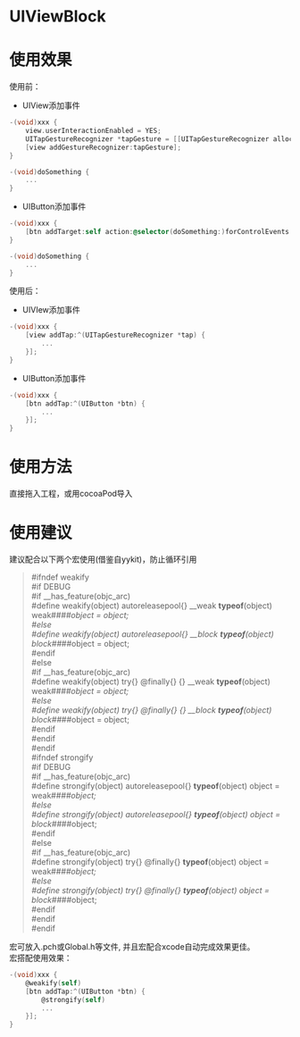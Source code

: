 # UIViewBlock
# 使用效果
使用前：  

- UIView添加事件  
```Objective-C 
-(void)xxx {  
    view.userInteractionEnabled = YES;  
    UITapGestureRecognizer *tapGesture = [[UITapGestureRecognizer alloc] initWithTarget:self action:@selector(doSomething:)];  
    [view addGestureRecognizer:tapGesture];  
}  

-(void)doSomething {
    ...
}
```
- UIButton添加事件
```Objective-C
-(void)xxx {  
    [btn addTarget:self action:@selector(doSomething:)forControlEvents:UIControlEventTouchUpInside];  
}  

-(void)doSomething {  
    ...  
}
```
使用后：  

- UIVIew添加事件
```Objective-C
-(void)xxx {  
    [view addTap:^(UITapGestureRecognizer *tap) {  
        ...  
    }];  
}
```
- UIButton添加事件
```Objective-C
-(void)xxx {  
    [btn addTap:^(UIButton *btn) {  
        ...  
    }];  
}
```
# 使用方法
直接拖入工程，或用cocoaPod导入
# 使用建议
建议配合以下两个宏使用(借鉴自yykit)，防止循环引用  

>#ifndef weakify  
#if DEBUG  
#if __has_feature(objc_arc)  
#define weakify(object) autoreleasepool{} __weak __typeof__(object) weak##_##object = object;  
#else  
#define weakify(object) autoreleasepool{} __block __typeof__(object) block##_##object = object;  
#endif  
#else  
#if __has_feature(objc_arc)  
#define weakify(object) try{} @finally{} {} __weak __typeof__(object) weak##_##object = object;  
#else  
#define weakify(object) try{} @finally{} {} __block __typeof__(object) block##_##object = object;  
#endif  
#endif  
#endif  
#ifndef strongify  
#if DEBUG  
#if __has_feature(objc_arc)  
#define strongify(object) autoreleasepool{} __typeof__(object) object = weak##_##object;  
#else  
#define strongify(object) autoreleasepool{} __typeof__(object) object = block##_##object;  
#endif  
#else  
#if __has_feature(objc_arc)  
#define strongify(object) try{} @finally{} __typeof__(object) object = weak##_##object;  
#else  
#define strongify(object) try{} @finally{} __typeof__(object) object = block##_##object;  
#endif  
#endif  
#endif  

宏可放入.pch或Global.h等文件, 并且宏配合xcode自动完成效果更佳。  
宏搭配使用效果：  
```Objective-C
-(void)xxx {  
    @weakify(self)  
    [btn addTap:^(UIButton *btn) {  
        @strongify(self)  
        ...  
    }];  
} 
```

